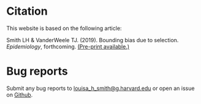 # Citation

This website is based on the following article:

Smith LH & VanderWeele TJ. (2019). Bounding bias due to selection. *Epidemiology*, forthcoming. [(Pre-print available.)](https://arxiv.org/abs/1810.13402)

# Bug reports

Submit any bug reports to louisa_h_smith@g.harvard.edu or open an issue on [Github](https://github.com/louisahsmith/selection/issues).
